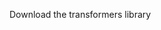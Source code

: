 Download the transformers library
<!---
tylersue/tylersue is a ✨ special ✨ repository because its `README.md` (this file) appears on your GitHub profile.
You can click the Preview link to take a look at your changes.
--->
